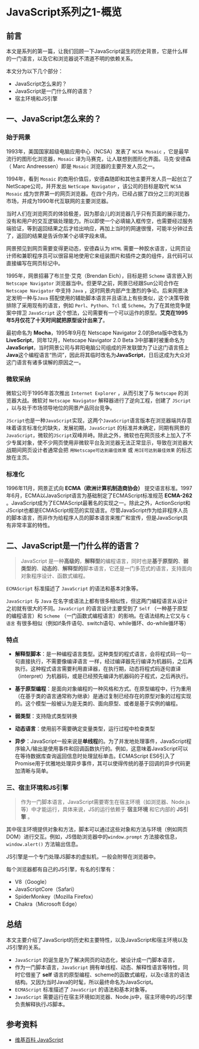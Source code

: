 # JavaScript系列之1-概览

## 前言
本文是系列的第一篇，让我们回顾一下JavaScript诞生的历史背景，它是什么样的一门语言，以及它和浏览器说不清道不明的依赖关系。

本文分为以下几个部分：
- JavaScript怎么来的？
- JavaScript是一门什么样的语言？
- 宿主环境和JS引擎

## 一、JavaScript怎么来的？

### 始于网景
1993年，美国国家超级电脑应用中心（NCSA）发表了 `NCSA Mosaic` ，它是最早流行的图形化浏览器，`Mosaic` 译为马赛克，让人联想到图形化界面。马克·安德森（ Marc Andreessen）即是 `Mosaic` 浏览器的主要开发人员之一。

1994年，看到 `Mosaic` 的商用价值后，安德森随即和其他主要开发人员一起创立了NetScape公司，并开发出 `NetScape Navigator` ，该公司的目标是取代 `NCSA Mosaic` 成为世界第一的网页浏览器。在四个月内，已经占据了四分之三的浏览器市场，并成为1990年代互联网的主要浏览器。

当时人们在浏览网页的体验极差，因为那会儿的浏览器几乎只有页面的展示能力，没有和用户的交互逻辑处理能力。所以即使一个必填输入框传空，也需要经过服务端验证，等到返回结果之后才给出响应，再加上当时的网速很慢，可能半分钟过去了，返回的结果是告诉你某个必填字段未填。

网景预见到网页需要变得更动态，安德森认为 `HTML` 需要一种胶水语言，让网页设计师和兼职程序员可以很容易地使用它来组装图片和插件之类的组件，且代码可以直接编写在网页标记中。

1995年，网景招募了布兰登·艾克（Brendan Eich），目标是把 `Scheme` 语言嵌入到 `Netscape Navigator` 浏览器当中。但更早之前，网景已经跟Sun公司合作在 `Netscape Navigator` 中支持 `Java` ，这时网景内部产生激烈的争论。后来网景决定发明一种与`Java` 搭配使用的辅助脚本语言并且语法上有些类似，这个决策导致排除了采用现有的语言，例如 `Perl`、`Python`、`Tcl` 或 `Scheme`。为了在其他竞争提案中捍卫 `JavaScript` 这个想法，公司需要有一个可以运作的原型。**艾克在1995年5月仅花了十天时间就把原型设计出来了**。

最初命名为 **Mocha**，1995年9月在 Netscape Navigator 2.0的Beta版中改名为**LiveScript**，同年12月，Netscape Navigator 2.0 Beta 3中部署时被重命名为**JavaScript**，当时网景公司与昇阳电脑公司组成的开发联盟为了让这门语言搭上**Java**这个编程语言“热词”，因此将其临时改名为**JavaScript**，日后这成为大众对这门语言有诸多误解的原因之一。

### 微软采纳
微软公司于1995年首次推出 `Internet Explorer` ，从而引发了与 `Netscape` 的浏览器大战。微软对 `Netscape Navigator` 解释器进行了逆向工程，创建了 `JScript` ，以与处于市场领导地位的网景产品同台竞争。

`JScript`也是一种`JavaScript`实现，这两个`JavaScript`语言版本在浏览器端共存意味着语言标准化的缺失，发展初期，`JavaScript` 的标准并未确定，同期有网景的`JavaScript`，微软的`JScript`双峰并峙。除此之外，微软也在网页技术上加入了不少专属对象，使不少网页使用非微软平台及浏览器无法正常显示，导致在浏览器大战期间网页设计者通常会把 `用Netscape可达到最佳效果` 或 `用IE可达到最佳效果` 的标志放在主页。

### 标准化
1996年11月，网景正式向 **ECMA（欧洲计算机制造商协会）** 提交语言标准。1997年6月，ECMA以JavaScript语言为基础制定了ECMAScript标准规范 **ECMA-262** 。JavaScript成为了ECMAScript最著名的实现之一。除此之外，ActionScript和JScript也都是ECMAScript规范的实现语言。尽管JavaScript作为给非程序人员的脚本语言，而非作为给程序人员的脚本语言来推广和宣传，但是JavaScript具有非常丰富的特性。

## 二、JavaScript是一门什么样的语言？

> JavaScript 是一种**高级的**，**解释型**的编程语言，同时也是**基于原型的**、**弱类型的**、**动态的**、**解释型的**脚本语言，它还是一门多范式的语言，支持面向对象程序设计、函数式编程。
 
`ECMAScript` 标准描述了 `JavaScript` 的语法和基本对象等。
 
`JavaScript` 与 `Java` 在名字或语法上都有很多相似性，但这两门编程语言从设计之初就有很大的不同。`JavaScript` 的语言设计主要受到了 `Self` （一种基于原型的编程语言）和 `Scheme` （一门函数式编程语言）的影响。在语法结构上它又与 `C语言` 有很多相似（例如if条件语句、switch语句、while循环、do-while循环等）

### 特点
- **解释型脚本**：是一种编程语言类型。这种类型的程式语言，会将程式码一句一句直接执行，不需要像编译语言 一样，经过编译器先行编译为机器码，之后再执行。这种程式语言需要利用直译器，在执行期，动态将程式码逐句直译（interpret）为机器码，或是已经预先编译为机器码的子程式，之后再执行。

- **基于原型编程**：是面向对象编程的一种风格和方式。在原型编程中，行为重用（在基于类的语言通常称为继承）是通过复制已经存在的原型对象的过程实现的。这个模型一般被认为是无类的、面向原型、或者是基于实例的编程。

- **弱类型**：支持隐式类型转换

- **动态语言**：使用前不需要确定变量类型，运行过程中检查类型

- **异步**：JavaScript一般来说是**单线程**的。为了并发地处理事件，JavaScript程序输入/输出是使用事件和回调函数执行的。例如，这意味着JavaScript可以在等待数据库查询返回信息时处理鼠标单击。ECMAScript ES6引入了Promise用于优雅地处理异步事件，其可以使得传统的基于回调的异步代码更加清晰与简单。


### 三、宿主环境和JS引擎

> 作为一门脚本语言，JavaScript需要寄生在宿主环境（如浏览器、Node.js等）中才能运行，具体来说，JS的运行依赖于 **宿主环境** 和它内部的 **JS引擎** 。

其中宿主环境提供对象和方法，脚本可以通过这些对象和方法与环境（例如网页DOM）进行交互。例如，JS借助浏览器中的`window.prompt` 方法接收信息， `window.alert()` 方法输出信息。

JS引擎是一个专门处理JS脚本的虚拟机，一般会附带在浏览器中。

每个浏览器都有自己的JS引擎，有名的引擎有：
- V8（Google）
- JavaScriptCore（Safari）
- SpiderMonkey（Mozilla Firefox）
- Chakra（Microsoft Edge）


## 总结
本文主要介绍了JavaScript的历史和主要特性，以及JavaScript和宿主环境以及JS引擎的关系。

- `JavaScript` 的诞生是为了解决网页的动态化，被设计成一门脚本语言，
- 作为一门脚本语言，`JavaScript` 拥有单线程、动态、解释性语言等特性，同时它借鉴了 **self** 语言的原型编程、scheme的函数式编程，以及c语言的语法结构。又因为当时Java的时髦，所以最终命名为JavaScript。
- `ECMAScript` 标准描述了 `JavaScript` 的语法和基本对象等。
- `JavaScript` 需要运行在宿主环境如浏览器、Node.js中，宿主环境中的JS引擎负责解释执行JS脚本。


## 参考资料
- [维基百科 JavaScript](https://zh.wikipedia.org/wiki/JavaScript)